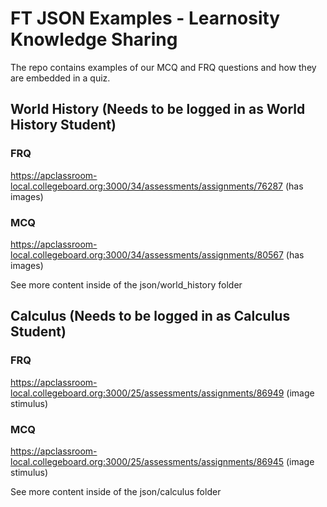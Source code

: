 # FT JSON Examples - Learnosity Knowledge Sharing

The repo contains examples of our MCQ and FRQ questions and how they are embedded in a quiz.

## World History (Needs to be logged in as World History Student)

### FRQ
https://apclassroom-local.collegeboard.org:3000/34/assessments/assignments/76287 (has images)

### MCQ
https://apclassroom-local.collegeboard.org:3000/34/assessments/assignments/80567 (has images)

See more content inside of the json/world_history folder

## Calculus (Needs to be logged in as Calculus Student)

### FRQ
https://apclassroom-local.collegeboard.org:3000/25/assessments/assignments/86949 (image stimulus)

### MCQ
https://apclassroom-local.collegeboard.org:3000/25/assessments/assignments/86945 (image stimulus)

See more content inside of the json/calculus folder
